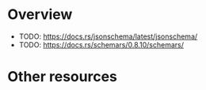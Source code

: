 # Overview


- TODO: https://docs.rs/jsonschema/latest/jsonschema/
- TODO: https://docs.rs/schemars/0.8.10/schemars/

# Other resources
